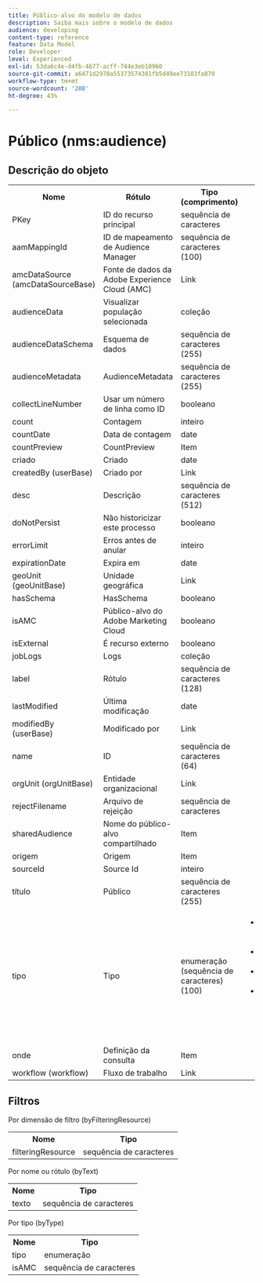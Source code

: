 ```yaml
---
title: Público-alvo do modelo de dados
description: Saiba mais sobre o modelo de dados
audience: developing
content-type: reference
feature: Data Model
role: Developer
level: Experienced
exl-id: 53da6c4e-d4fb-4677-acff-744e3eb10960
source-git-commit: a6471d2970a55373574301fb5d49ee73103fa870
workflow-type: tm+mt
source-wordcount: '208'
ht-degree: 43%

---
```


# Público (nms:audience)

## Descrição do objeto

<table>
               <tr>
                  <th>Nome</th>
                  <th>Rótulo</th>
                  <th>Tipo (comprimento)</th>
                  <th>Valores de lista discriminada</th>
               </tr>
               <tr>
                  <td>PKey</td>
                  <td>ID do recurso principal</td>
                  <td>sequência de caracteres </td>
                  <td> </td>
               </tr>
               <tr>
                  <td>aamMappingId</td>
                  <td>ID de mapeamento de Audience Manager</td>
                  <td>sequência de caracteres (100)</td>
                  <td> </td>
               </tr>
               <tr>
                  <td>amcDataSource (amcDataSourceBase)</td>
                  <td>Fonte de dados da Adobe Experience Cloud (AMC)</td>
                  <td>Link  </td>
                  <td> </td>
               </tr>
               <tr>
                  <td>audienceData</td>
                  <td>Visualizar população selecionada</td>
                  <td>coleção </td>
                  <td> </td>
               </tr>
               <tr>
                  <td>audienceDataSchema</td>
                  <td>Esquema de dados</td>
                  <td>sequência de caracteres (255)</td>
                  <td> </td>
               </tr>
               <tr>
                  <td>audienceMetadata</td>
                  <td>AudienceMetadata</td>
                  <td>sequência de caracteres (255)</td>
                  <td> </td>
               </tr>
               <tr>
                  <td>collectLineNumber</td>
                  <td>Usar um número de linha como ID</td>
                  <td>booleano </td>
                  <td> </td>
               </tr>
               <tr>
                  <td>count</td>
                  <td>Contagem</td>
                  <td>inteiro </td>
                  <td> </td>
               </tr>
               <tr>
                  <td>countDate</td>
                  <td>Data de contagem</td>
                  <td>date </td>
                  <td> </td>
               </tr>
               <tr>
                  <td>countPreview</td>
                  <td>CountPreview</td>
                  <td>Item </td>
                  <td> </td>
               </tr>
               <tr>
                  <td>criado</td>
                  <td>Criado</td>
                  <td>date </td>
                  <td> </td>
               </tr>
               <tr>
                  <td>createdBy (userBase)</td>
                  <td>Criado por</td>
                  <td>Link  </td>
                  <td> </td>
               </tr>
               <tr>
                  <td>desc</td>
                  <td>Descrição</td>
                  <td>sequência de caracteres (512)</td>
                  <td> </td>
               </tr>
               <tr>
                  <td>doNotPersist</td>
                  <td>Não historicizar este processo</td>
                  <td>booleano </td>
                  <td> </td>
               </tr>
               <tr>
                  <td>errorLimit</td>
                  <td>Erros antes de anular</td>
                  <td>inteiro </td>
                  <td> </td>
               </tr>
               <tr>
                  <td>expirationDate</td>
                  <td>Expira em</td>
                  <td>date </td>
                  <td> </td>
               </tr>
               <tr>
                  <td>geoUnit (geoUnitBase)</td>
                  <td>Unidade geográfica</td>
                  <td>Link  </td>
                  <td> </td>
               </tr>
               <tr>
                  <td>hasSchema</td>
                  <td>HasSchema</td>
                  <td>booleano </td>
                  <td> </td>
               </tr>
               <tr>
                  <td>isAMC</td>
                  <td>Público-alvo do Adobe Marketing Cloud</td>
                  <td>booleano </td>
                  <td> </td>
               </tr>
               <tr>
                  <td>isExternal</td>
                  <td>É recurso externo</td>
                  <td>booleano </td>
                  <td> </td>
               </tr>
               <tr>
                  <td>jobLogs</td>
                  <td>Logs</td>
                  <td>coleção </td>
                  <td> </td>
               </tr>
               <tr>
                  <td>label</td>
                  <td>Rótulo</td>
                  <td>sequência de caracteres (128)</td>
                  <td> </td>
               </tr>
               <tr>
                  <td>lastModified</td>
                  <td>Última modificação</td>
                  <td>date </td>
                  <td> </td>
               </tr>
               <tr>
                  <td>modifiedBy (userBase)</td>
                  <td>Modificado por</td>
                  <td>Link  </td>
                  <td> </td>
               </tr>
               <tr>
                  <td>name</td>
                  <td>ID</td>
                  <td>sequência de caracteres (64)</td>
                  <td> </td>
               </tr>
               <tr>
                  <td>orgUnit (orgUnitBase)</td>
                  <td>Entidade organizacional</td>
                  <td>Link  </td>
                  <td> </td>
               </tr>
               <tr>
                  <td>rejectFilename</td>
                  <td>Arquivo de rejeição</td>
                  <td>sequência de caracteres </td>
                  <td> </td>
               </tr>
               <tr>
                  <td>sharedAudience</td>
                  <td>Nome do público-alvo compartilhado</td>
                  <td>Item </td>
                  <td> </td>
               </tr>
               <tr>
                  <td>origem</td>
                  <td>Origem</td>
                  <td>Item </td>
                  <td> </td>
               </tr>
               <tr>
                  <td>sourceId</td>
                  <td>Source Id</td>
                  <td>inteiro </td>
                  <td> </td>
               </tr>
               <tr>
                  <td>título</td>
                  <td>Público</td>
                  <td>sequência de caracteres (255)</td>
                  <td> </td>
               </tr>
               <tr>
                  <td>tipo</td>
                  <td>Tipo</td>
                  <td>enumeração (sequência de caracteres) (100)</td>
                  <td>
                     <ul>
                        <li>Consulta - consulta - consulta</li>
                        <li>Lista - lista - lista</li>
                        <li>Arquivo - arquivo - arquivo</li>
                        <li>VALOR INVÁLIDO - __Valor_Inválido__ - __Valor_Inválido__</li>
                     </ul>
                  </td>
               </tr>
               <tr>
                  <td>onde</td>
                  <td>Definição da consulta</td>
                  <td>Item </td>
                  <td> </td>
               </tr>
               <tr>
                  <td>workflow (workflow)</td>
                  <td>Fluxo de trabalho</td>
                  <td>Link  </td>
                  <td> </td>
               </tr>
            </table>

## Filtros

Por dimensão de filtro (byFilteringResource)

<table>
    <tr>
    <th>Nome</th>
    <th>Tipo</th>
    </tr>
    <tr>
    <td>filteringResource</td>
    <td>sequência de caracteres</td>
    </tr>
</table>

Por nome ou rótulo (byText)

<table>
    <tr>
    <th>Nome</th>
    <th>Tipo</th>
    </tr>
    <tr>
    <td>texto</td>
    <td>sequência de caracteres</td>
    </tr>
</table>

Por tipo (byType)

<table>
    <tr>
    <th>Nome</th>
    <th>Tipo</th>
    </tr>
    <tr>
    <td>tipo</td>
    <td>enumeração</td>
    </tr>
    <tr>
    <td>isAMC</td>
    <td>sequência de caracteres</td>
    </tr>
</table>
